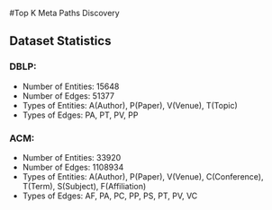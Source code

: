 #Top K Meta Paths Discovery

## Dataset Statistics

### DBLP:
* Number of Entities: 15648
* Number of Edges: 51377
* Types of Entities: A(Author), P(Paper), V(Venue), T(Topic)
* Types of Edges: PA, PT, PV, PP

### ACM:
* Number of Entities: 33920 
* Number of Edges: 1108934
* Types of Entities: A(Author), P(Paper), V(Venue), C(Conference), T(Term), S(Subject), F(Affiliation)
* Types of Edges: AF, PA, PC, PP, PS, PT, PV, VC

